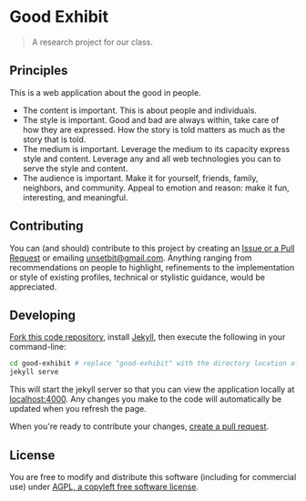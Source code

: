 # Good Exhibit

> A research project for our class.

## Principles

This is a web application about the good in people.

* The content is important. This is about people and individuals.
* The style is important. Good and bad are always within, take care of how they
are expressed. How the story is told matters as much as the story that is told.
* The medium is important. Leverage the medium to its capacity express style and content. Leverage any and all web technologies you can to serve the style and
content.
* The audience is important. Make it for yourself, friends, family, neighbors, and community. Appeal to emotion and reason: make it fun, interesting, and meaningful.

## Contributing

You can (and should) contribute to this project by creating an
[Issue or a Pull Request](https://guides.github.com/activities/contributing-to-open-source/#contributing) or emailing unsetbit@gmail.com. Anything ranging
from recommendations on people to highlight, refinements to the implementation
or style of existing profiles, technical or stylistic guidance, would be
appreciated.

## Developing

[Fork this code repository](https://help.github.com/articles/fork-a-repo/),
install [Jekyll](http://jekyllrb.com/docs/installation/), then execute the following in your command-line:

```sh
cd good-exhibit # replace "good-exhibit" with the directory location of the code
jekyll serve
```

This will start the jekyll server so that you can view the application
locally at [localhost:4000](http://localhost:4000/). Any changes you make to
the code will automatically be updated when you refresh the page.

When you're ready to contribute your changes, [create a pull request](https://help.github.com/articles/using-pull-requests/).

## License
You are free to modify and distribute this software (including for commercial use) under [AGPL, a copyleft free software license](http://choosealicense.com/licenses/agpl-3.0/).
